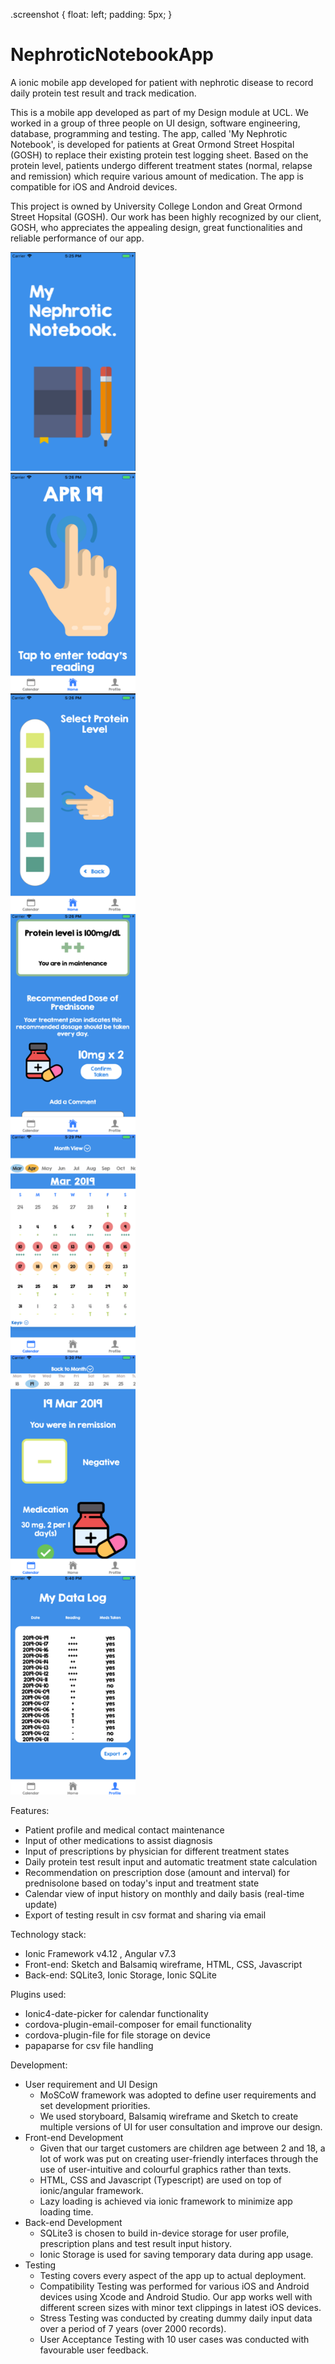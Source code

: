 .screenshot {
  float: left;
  padding: 5px;
}
# NephroticNotebookApp
A ionic mobile app developed for patient with nephrotic disease to record daily protein test result and track medication.

This is a mobile app developed as part of my Design module at UCL. We worked in a group of three people on UI design, software engineering, database, programming and testing. The app, called 'My Nephrotic Notebook', is developed for patients at Great Ormond Street Hospital (GOSH) to replace their existing protein test logging sheet. Based on the protein level, patients undergo different treatment states (normal, relapse and remission) which require various amount of medication. The app is compatible for iOS and Android devices.

This project is owned by University College London and Great Ormond Street Hopsital (GOSH). Our work has been highly recognized by our client, GOSH, who appreciates the appealing design, great functionalities and reliable performance of our app.
<div class="sceenshot">
<img src="https://github.com/annietsang23/NephroticNotebookApp/blob/master/screenshots/Picture1.png" width="200" height="350" title="Splash screen">
</div>
<div class="sceenshot">
<img src="https://github.com/annietsang23/NephroticNotebookApp/blob/master/screenshots/Picture4.png" width="200" height="350" title="Homepage">
</div>
<div class="sceenshot">
<img src="https://github.com/annietsang23/NephroticNotebookApp/blob/master/screenshots/Picture5.png" width="200" height="350" title="Input reading">
</div>
<div class="sceenshot">
<img src="https://github.com/annietsang23/NephroticNotebookApp/blob/master/screenshots/Picture6.png" width="200" height="350" title="Prescription advice">
</div>
<div class="sceenshot">
<img src="https://github.com/annietsang23/NephroticNotebookApp/blob/master/screenshots/Picture7.png" width="200" height="350" title="Calendar view (monthly)">
</div>
<div class="sceenshot">
<img src="https://github.com/annietsang23/NephroticNotebookApp/blob/master/screenshots/Picture8.png" width="200" height="350" title="Calendar view (daily)">
</div>
<div class="sceenshot">
<img src="https://github.com/annietsang23/NephroticNotebookApp/blob/master/screenshots/Picture9.png" width="200" height="350" title="Export data">
</div>

Features:
- Patient profile and medical contact maintenance
- Input of other medications to assist diagnosis
- Input of prescriptions by physician for different treatment states
- Daily protein test result input and automatic treatment state calculation
- Recommendation on prescription dose (amount and interval) for prednisolone based on today's input and treatment state
- Calendar view of input history on monthly and daily basis (real-time update)
- Export of testing result in csv format and sharing via email

Technology stack:
- Ionic Framework v4.12 , Angular v7.3
- Front-end: Sketch and Balsamiq wireframe, HTML, CSS, Javascript
- Back-end: SQLite3, Ionic Storage, Ionic SQLite

Plugins used:
- Ionic4-date-picker for calendar functionality
- cordova-plugin-email-composer for email functionality
- cordova-plugin-file for file storage on device
- papaparse for csv file handling

Development:
- User requirement and UI Design
  - MoSCoW framework was adopted to define user requirements and set development priorities.
  - We used storyboard, Balsamiq wireframe and Sketch to create multiple versions of UI for user consultation and improve our     design. 
- Front-end Development
  - Given that our target customers are children age between 2 and 18, a lot of work was put on creating user-friendly           interfaces through the use of user-intuitive and colourful graphics rather than texts.
  - HTML, CSS and Javascript (Typescript) are used on top of ionic/angular framework.
  - Lazy loading is achieved via ionic framework to minimize app loading time.
- Back-end Development
  - SQLite3 is chosen to build in-device storage for user profile, prescription plans and test result input history.
  - Ionic Storage is used for saving temporary data during app usage.
- Testing
  - Testing covers every aspect of the app up to actual deployment.
  - Compatibility Testing was performed for various iOS and Android devices using Xcode and Android Studio. Our app works well with different screen sizes with minor text clippings in latest iOS devices.
  - Stress Testing was conducted by creating dummy daily input data over a period of 7 years (over 2000 records). 
  - User Acceptance Testing with 10 user cases was conducted with favourable user feedback.

